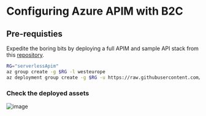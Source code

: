 # Configuring Azure APIM with B2C

## Pre-requisties

Expedite the boring bits by deploying a full APIM and sample API stack from this [repository](https://github.com/Gordonby/AzureBicepServerlessAppStack).

```bash
RG="serverlessApim"
az group create -g $RG -l westeurope
az deployment group create -g $RG -u https://raw.githubusercontent.com/Gordonby/AzureBicepServerlessAppStack/main/bicep/application/icecreamratings.json
```

### Check the deployed assets

![image](https://user-images.githubusercontent.com/17914476/203985049-c1e873d8-eefa-441d-bb97-34cad4582853.png)
